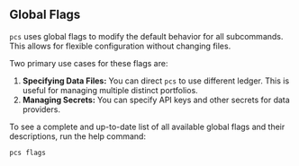 ## Global Flags

`pcs` uses global flags to modify the default behavior for all subcommands. This allows for flexible configuration without changing files.

Two primary use cases for these flags are:

1.  **Specifying Data Files:** You can direct `pcs` to use different ledger. This is useful for managing multiple distinct portfolios.
2.  **Managing Secrets:** You can specify API keys and other secrets for data providers.

To see a complete and up-to-date list of all available global flags and their descriptions, run the help command:

```bash
pcs flags
```